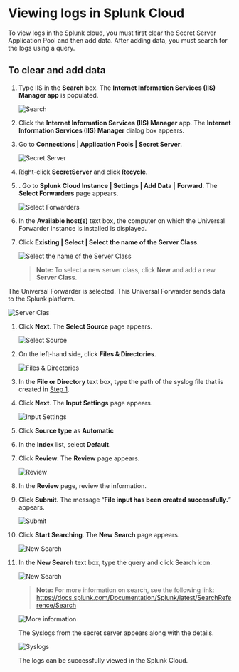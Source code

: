 [title]: # (Viewing logs in Splunk Cloud)
[tags]: # (introduction)
[priority]: # (105)
# Viewing logs in Splunk Cloud

To view logs in the Splunk cloud, you must first clear the Secret Server
Application Pool and then add data. After adding data, you must search for the
logs using a query.

## To clear and add data

1. Type IIS in the __Search__ box. The __Internet Information Services (IIS)
    Manager app__ is populated.

    ![Search](images/d6e83bea620e0eeda623e49f4a9cb570.png)
1. Click the __Internet Information Services (IIS) Manager__ app. The
    __Internet Information Services (IIS) Manager__ dialog box appears.

1. Go to __Connections | Application Pools | Secret Server__.

   ![Secret Server](images/c783635423dfd1fa2d406900ddafdd9a.png)
1. Right-click __SecretServer__ and click __Recycle__.

1. .  Go to __Splunk Cloud Instance | Settings | Add Data__ |
    __Forward__. The __Select Forwarders__ page appears.

   ![Select Forwarders](images/055ff81572522f34b6c990784d7e250c.png)
1. In the __Available host(s)__ text box, the computer on which the Universal
    Forwarder instance is installed is displayed.

1. Click __Existing | Select | Select the name of the Server Class__.

   ![Select the name of the Server Class](images/55baf8e76744d83bcb7765bb2e166d84.png)

   >**Note:** To select a new server class, click __New__ and add a new __Server Class__.

The Universal Forwarder is selected. This Universal Forwarder sends data to the
Splunk platform.

   ![Server Clas](images/498d2d65b08202cda8ff8167480b17ed.png)

1. Click __Next__. The __Select Source__ page appears.

   ![Select Source](images/ff3d0797955376af5f4d913ca1e6a8c0.png)
1. On the left-hand side, click __Files & Directories__.

   ![Files & Directories](images/78cdef85e7708c5637cd615f0e0102d9.png)
1. In the __File or Directory__ text box, type the path of the syslog file that
    is created in [Step 1](#Adding_Keys_Step_01).
1. Click __Next__. The __Input Settings__ page appears.

    ![Input Settings](images/9dbb756481acd86fb1552df93a6563fb.png)
1. Click __Source type__ as __Automatic__

1. In the __Index__ list, select __Default__.

1. Click __Review__. The __Review__ page appears.

    ![Review](images/08bcb075a354334bcc4636e6fb8947c4.png)
1. In the __Review__ page, review the information.
1. Click __Submit__. The message “__File input has been created successfully.__” appears.

    ![Submit](images/d897c291e77fccd6624a5b8bf539273e.png)
1. Click __Start Searching__. The __New Search__ page appears.

    ![New Search](images/a7c27070481fc09f6584e7ac269bb9cb.png)
1. In the __New Search__ text box, type the query and click Search icon.

    ![New Search](images/cf99b0eb8675e6b3ea7360d29a29c5b7.png)

   >**Note:** For more information on search, see the following link: <https://docs.splunk.com/Documentation/Splunk/latest/SearchReference/Search>

   ![More information](images/2b70387416120596cf60c831e23cf322.png)

   The Syslogs from the secret server appears along with the details.

   ![Syslogs](images/3bc5bdad55fb411b56ece9b03ad0ff1a.png)

   The logs can be successfully viewed in the Splunk Cloud.
